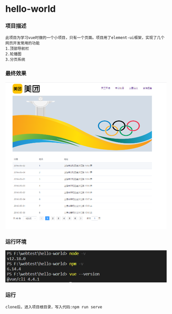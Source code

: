 # hello-world

### 项目描述
```
此项目为学习vue时做的一个小项目，只有一个页面。项目用了element-ui框架，实现了几个网页开发常用的功能
1.顶部导航栏
2.轮播图
3.分页系统
```

### 最终效果
![image](https://github.com/JonnyOu/vue-test-1/blob/master/images/result.png)

### 运行环境
![image](https://github.com/JonnyOu/vue-test-1/blob/master/images/environment.png)

### 运行
```
clone后，进入项目根目录，写入代码:npm run serve
```

